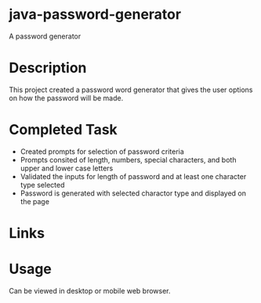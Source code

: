 # java-password-generator
A password generator
# Description
This project created a password word generator that gives the user options on how the password will be made.
# Completed Task
- Created prompts for selection of password criteria
- Prompts consited of length, numbers, special characters, and both upper and lower case letters
- Validated the inputs for length of password and at least one character type selected
- Password is generated with selected charactor type and displayed on the page
# Links

# Usage 
Can be viewed in desktop or mobile web browser.